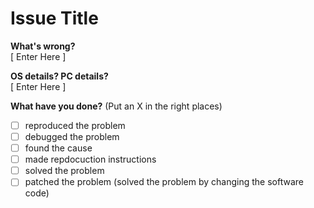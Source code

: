 # Issue Title #

**What's wrong?** <br/>
[ Enter Here ]

**OS details? PC details?**<br/>
[ Enter Here ]

**What have you done?** (Put an X in the right places)<br/>
- [ ] reproduced the problem
- [ ] debugged the problem
- [ ] found the cause
- [ ] made repdocuction instructions
- [ ] solved the problem
- [ ] patched the problem (solved the problem by changing the software code)
